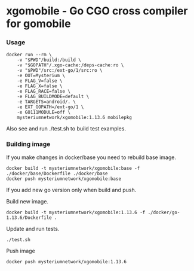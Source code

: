 # xgomobile - Go CGO cross compiler for gomobile

### Usage

```
docker run --rm \
    -v "$PWD"/build:/build \
    -v "$GOPATH"/.xgo-cache:/deps-cache:ro \
    -v "$PWD"/src:/ext-go/1/src:ro \
    -e OUT=Mysterium \
    -e FLAG_V=false \
    -e FLAG_X=false \
    -e FLAG_RACE=false \
    -e FLAG_BUILDMODE=default \
    -e TARGETS=android/. \
    -e EXT_GOPATH=/ext-go/1 \
    -e GO111MODULE=off \
    mysteriumnetwork/xgomobile:1.13.6 mobilepkg
```

Also see and run ./test.sh to build test examples.

### Building image

If you make changes in docker/base you need to rebuild base image.

```
docker build -t mysteriumnetwork/xgomobile:base -f ./docker/base/Dockerfile ./docker/base
docker push mysteriumnetwork/xgomobile:base
```

If you add new go version only when build and push.

Build new image.
```
docker build -t mysteriumnetwork/xgomobile:1.13.6 -f ./docker/go-1.13.6/Dockerfile .
```

Update and run tests.
```
./test.sh
```

Push image
```
docker push mysteriumnetwork/xgomobile:1.13.6
```